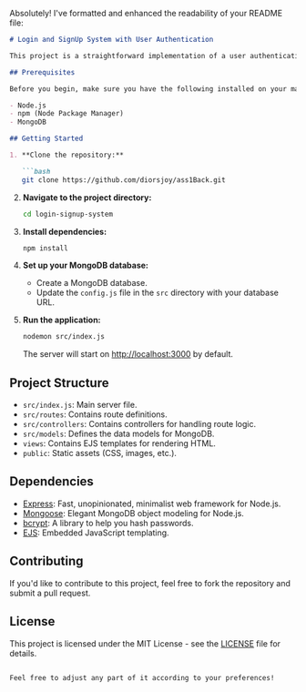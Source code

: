 Absolutely! I've formatted and enhanced the readability of your README file:

```markdown
# Login and SignUp System with User Authentication

This project is a straightforward implementation of a user authentication system using Node.js, Express.js, and MongoDB. It provides features such as user registration, login, password hashing using bcrypt, and storage of user data in a MongoDB database.

## Prerequisites

Before you begin, make sure you have the following installed on your machine:

- Node.js
- npm (Node Package Manager)
- MongoDB

## Getting Started

1. **Clone the repository:**

   ```bash
   git clone https://github.com/diorsjoy/ass1Back.git
   ```

2. **Navigate to the project directory:**

   ```bash
   cd login-signup-system
   ```

3. **Install dependencies:**

   ```bash
   npm install
   ```

4. **Set up your MongoDB database:**

   - Create a MongoDB database.
   - Update the `config.js` file in the `src` directory with your database URL.

5. **Run the application:**

   ```bash
   nodemon src/index.js
   ```

   The server will start on [http://localhost:3000](http://localhost:3000) by default.

## Project Structure

- `src/index.js`: Main server file.
- `src/routes`: Contains route definitions.
- `src/controllers`: Contains controllers for handling route logic.
- `src/models`: Defines the data models for MongoDB.
- `views`: Contains EJS templates for rendering HTML.
- `public`: Static assets (CSS, images, etc.).

## Dependencies

- [Express](https://expressjs.com/): Fast, unopinionated, minimalist web framework for Node.js.
- [Mongoose](https://mongoosejs.com/): Elegant MongoDB object modeling for Node.js.
- [bcrypt](https://www.npmjs.com/package/bcrypt): A library to help you hash passwords.
- [EJS](https://ejs.co/): Embedded JavaScript templating.

## Contributing

If you'd like to contribute to this project, feel free to fork the repository and submit a pull request.

## License

This project is licensed under the MIT License - see the [LICENSE](LICENSE) file for details.
```

Feel free to adjust any part of it according to your preferences!
